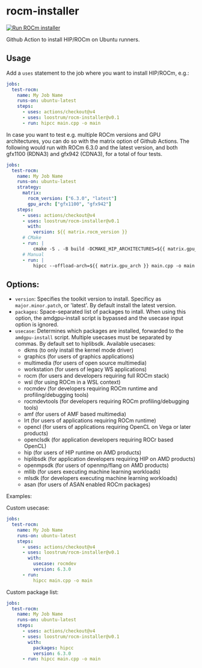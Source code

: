 # rocm-installer
[![Run ROCm installer](https://github.com/loostrum/rocm-installer/actions/workflows/build.yml/badge.svg)](https://github.com/loostrum/rocm-installer/actions/workflows/build.yml)

Github Action to install HIP/ROCm on Ubuntu runners.

## Usage

Add a `uses` statement to the job where you want to install HIP/ROCm, e.g.:
```yaml
jobs:
  test-rocm:
    name: My Job Name
    runs-on: ubuntu-latest
    steps:
      - uses: actions/checkout@v4
      - uses: loostrum/rocm-installer@v0.1
      - run: hipcc main.cpp -o main
```

In case you want to test e.g. multiple ROCm versions and GPU architectures, you can do so with the matrix option of Github Actions. The following would run with ROCm 6.3.0 and the latest version, and both gfx1100 (RDNA3) and gfx942 (CDNA3), for a total of four tests.
```yaml
jobs:
  test-rocm:
    name: My Job Name
    runs-on: ubuntu-latest
    strategy:
      matrix:
        rocm_version: ["6.3.0", "latest"]
        gpu_arch: ["gfx1100", "gfx942"]
    steps:
      - uses: actions/checkout@v4
      - uses: loostrum/rocm-installer@v0.1
        with:
          version: ${{ matrix.rocm_version }}
      # CMake
      - run: |
          cmake -S . -B build -DCMAKE_HIP_ARCHITECTURES=${{ matrix.gpu_arch }}
      # Manual
      - run: |
          hipcc --offload-arch=${{ matrix.gpu_arch }} main.cpp -o main
```

## Options:
- `version`: Specifies the toolkit version to install. Specificy as `major.minor.patch`, or 'latest'. By default install the latest version.
- `packages`: Space-separated list of packages to intall. When using this option, the amdgpu-install script is bypassed and the usecase input option is ignored.
- `usecase`: Determines which packages are installed, forwarded to the `amdgpu-install` script. Multiple usecases must be separated by commas. By default set to hiplibsdk. Available usecases:
    - dkms            (to only install the kernel mode driver)
    - graphics        (for users of graphics applications)
    - multimedia      (for users of open source multimedia)
    - workstation     (for users of legacy WS applications)
    - rocm            (for users and developers requiring full ROCm stack)
    - wsl             (for using ROCm in a WSL context)
    - rocmdev         (for developers requiring ROCm runtime and profiling/debugging tools)
    - rocmdevtools    (for developers requiring ROCm profiling/debugging tools)
    - amf             (for users of AMF based multimedia)
    - lrt             (for users of applications requiring ROCm runtime)
    - opencl          (for users of applications requiring OpenCL on Vega or later products)
    - openclsdk       (for application developers requiring ROCr based OpenCL)
    - hip             (for users of HIP runtime on AMD products)
    - hiplibsdk       (for application developers requiring HIP on AMD products)
    - openmpsdk       (for users of openmp/flang on AMD products)
    - mllib           (for users executing machine learning workloads)
    - mlsdk           (for developers executing machine learning workloads)
    - asan            (for users of ASAN enabled ROCm packages)

Examples:

Custom usecase:
```yaml
jobs:
  test-rocm:
    name: My Job Name
    runs-on: ubuntu-latest
    steps:
      - uses: actions/checkout@v4
      - uses: loostrum/rocm-installer@v0.1
        with:
          usecase: rocmdev
          version: 6.3.0
      - run:
          hipcc main.cpp -o main
```

Custom package list:
```yaml
jobs:
  test-rocm:
    name: My Job Name
    runs-on: ubuntu-latest
    steps:
      - uses: actions/checkout@v4
      - uses: loostrum/rocm-installer@v0.1
        with:
          packages: hipcc
          version: 6.3.0
      - run: hipcc main.cpp -o main
```
